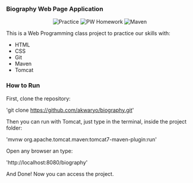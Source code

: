 ### Biography Web Page Application
<p align="center">
    <img src="https://img.shields.io/badge/development-practice-blue.svg" alt="Practice">
    <img src="https://img.shields.io/badge/PW-Homework%2001-blue.svg" alt="PW Homework">
    <img src="https://img.shields.io/badge/Maven-3.3.9-red.svg" alt="Maven">
</p>

This is a Web Programming class project to practice our skills with:
- HTML
- CSS
- Git
- Maven
- Tomcat

### How to Run

First, clone the repository:

'git clone https://github.com/akwaryo/biography.git'

Then you can run with Tomcat, just type in the terminal, inside the project folder:

'mvnw org.apache.tomcat.maven:tomcat7-maven-plugin:run'

Open any browser an type:

'http://localhost:8080/biography'

And Done! Now you can access the project.